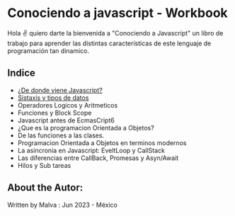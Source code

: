 # Conociendo a javascript - Workbook
Hola ✌️ quiero darte la bienvenida a "Conociendo a Javascript" un libro de trabajo para aprender las distintas características de este lenguaje de programación tan dinamico.

## Indice 
* [¿De donde viene Javascript?](./01-origenes#de-donde-viene-javascript)
* [Sistaxis y tipos de datos](./02-sintaxis#sintaxis-basica-del-lenguaje)
* Operadores Logicos y Aritmeticos
* Funciones y Block Scope
* Javascript antes de EcmasCript6
* ¿Que es la programacion Orientada a Objetos?
* De las funciones a las clases.
* Programacion Orientada a Objetos en terminos modernos
* La asincronia en Javascript: EveltLoop y CallStack
* Las diferencias entre CallBack, Promesas y Asyn/Await
* Hilos y Sub tareas

## About the Autor:
Written by Malva : Jun 2023 - México 
